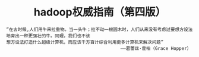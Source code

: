 <div align="center"><h1>hadoop权威指南（第四版）</h1></div>

```
“在古时候,人们用牛来拉重物。当一头牛；拉不动一根圆木时，人们从来没有考虑过要想方设法培育出一种更强壮的牛。同理，我们也不该
想方设法打造什么超级计算机，而应该千方百计综合利用更多计算机来解决问题”
									       ——葛蕾丝·霍柏（Grace Hopper）
```

